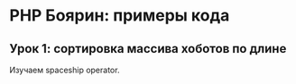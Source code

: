 # PHP Боярин: примеры кода

## Урок 1: сортировка массива хоботов по длине

Изучаем spaceship operator.
